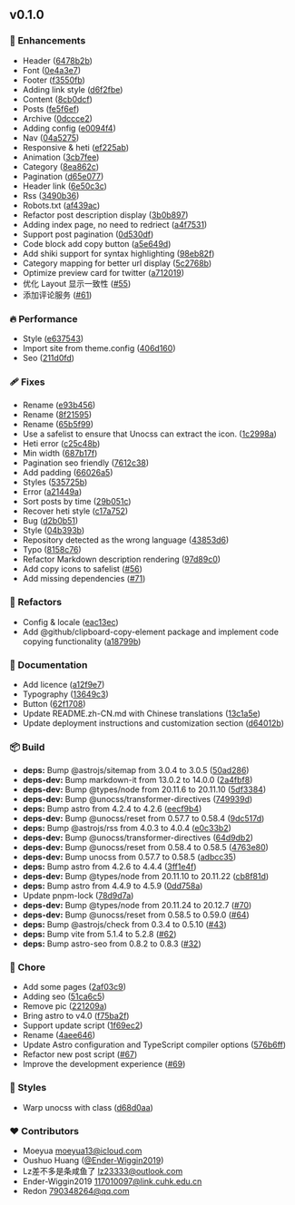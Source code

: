 
## v0.1.0


### 🚀 Enhancements

- Header ([6478b2b](https://github.com/moeyua/astro-theme-typography/commit/6478b2b))
- Font ([0e4a3e7](https://github.com/moeyua/astro-theme-typography/commit/0e4a3e7))
- Footer ([f3550fb](https://github.com/moeyua/astro-theme-typography/commit/f3550fb))
- Adding link style ([d6f2fbe](https://github.com/moeyua/astro-theme-typography/commit/d6f2fbe))
- Content ([8cb0dcf](https://github.com/moeyua/astro-theme-typography/commit/8cb0dcf))
- Posts ([fe5f6ef](https://github.com/moeyua/astro-theme-typography/commit/fe5f6ef))
- Archive ([0dccce2](https://github.com/moeyua/astro-theme-typography/commit/0dccce2))
- Adding config ([e0094f4](https://github.com/moeyua/astro-theme-typography/commit/e0094f4))
- Nav ([04a5275](https://github.com/moeyua/astro-theme-typography/commit/04a5275))
- Responsive & heti ([ef225ab](https://github.com/moeyua/astro-theme-typography/commit/ef225ab))
- Animation ([3cb7fee](https://github.com/moeyua/astro-theme-typography/commit/3cb7fee))
- Category ([8ea862c](https://github.com/moeyua/astro-theme-typography/commit/8ea862c))
- Pagination ([d65e077](https://github.com/moeyua/astro-theme-typography/commit/d65e077))
- Header link ([6e50c3c](https://github.com/moeyua/astro-theme-typography/commit/6e50c3c))
- Rss ([3490b36](https://github.com/moeyua/astro-theme-typography/commit/3490b36))
- Robots.txt ([af439ac](https://github.com/moeyua/astro-theme-typography/commit/af439ac))
- Refactor post description display ([3b0b897](https://github.com/moeyua/astro-theme-typography/commit/3b0b897))
- Adding index page, no need to redriect ([a4f7531](https://github.com/moeyua/astro-theme-typography/commit/a4f7531))
- Support post pagination ([0d530df](https://github.com/moeyua/astro-theme-typography/commit/0d530df))
- Code block add copy button ([a5e649d](https://github.com/moeyua/astro-theme-typography/commit/a5e649d))
- Add shiki support  for syntax highlighting ([98eb82f](https://github.com/moeyua/astro-theme-typography/commit/98eb82f))
- Category mapping for better url display ([5c2768b](https://github.com/moeyua/astro-theme-typography/commit/5c2768b))
- Optimize preview card for twitter ([a712019](https://github.com/moeyua/astro-theme-typography/commit/a712019))
- 优化 Layout 显示一致性 ([#55](https://github.com/moeyua/astro-theme-typography/pull/55))
- 添加评论服务 ([#61](https://github.com/moeyua/astro-theme-typography/pull/61))

### 🔥 Performance

- Style ([e637543](https://github.com/moeyua/astro-theme-typography/commit/e637543))
- Import site from theme.config ([406d160](https://github.com/moeyua/astro-theme-typography/commit/406d160))
- Seo ([211d0fd](https://github.com/moeyua/astro-theme-typography/commit/211d0fd))

### 🩹 Fixes

- Rename ([e93b456](https://github.com/moeyua/astro-theme-typography/commit/e93b456))
- Rename ([8f21595](https://github.com/moeyua/astro-theme-typography/commit/8f21595))
- Rename ([65b5f99](https://github.com/moeyua/astro-theme-typography/commit/65b5f99))
- Use a safelist to ensure that Unocss can extract the icon. ([1c2998a](https://github.com/moeyua/astro-theme-typography/commit/1c2998a))
- Heti error ([c25c48b](https://github.com/moeyua/astro-theme-typography/commit/c25c48b))
- Min width ([687b17f](https://github.com/moeyua/astro-theme-typography/commit/687b17f))
- Pagination seo friendly ([7612c38](https://github.com/moeyua/astro-theme-typography/commit/7612c38))
- Add padding ([66026a5](https://github.com/moeyua/astro-theme-typography/commit/66026a5))
- Styles ([535725b](https://github.com/moeyua/astro-theme-typography/commit/535725b))
- Error ([a21449a](https://github.com/moeyua/astro-theme-typography/commit/a21449a))
- Sort posts by time ([29b051c](https://github.com/moeyua/astro-theme-typography/commit/29b051c))
- Recover heti style ([c17a752](https://github.com/moeyua/astro-theme-typography/commit/c17a752))
- Bug ([d2b0b51](https://github.com/moeyua/astro-theme-typography/commit/d2b0b51))
- Style ([04b393b](https://github.com/moeyua/astro-theme-typography/commit/04b393b))
- Repository detected as the wrong language ([43853d6](https://github.com/moeyua/astro-theme-typography/commit/43853d6))
- Typo ([8158c76](https://github.com/moeyua/astro-theme-typography/commit/8158c76))
- Refactor Markdown description rendering ([97d89c0](https://github.com/moeyua/astro-theme-typography/commit/97d89c0))
- Add copy icons to safelist ([#56](https://github.com/moeyua/astro-theme-typography/pull/56))
- Add missing dependencies ([#71](https://github.com/moeyua/astro-theme-typography/pull/71))

### 💅 Refactors

- Config & locale ([eac13ec](https://github.com/moeyua/astro-theme-typography/commit/eac13ec))
- Add @github/clipboard-copy-element package and implement code copying functionality ([a18799b](https://github.com/moeyua/astro-theme-typography/commit/a18799b))

### 📖 Documentation

- Add licence ([a12f9e7](https://github.com/moeyua/astro-theme-typography/commit/a12f9e7))
- Typography ([13649c3](https://github.com/moeyua/astro-theme-typography/commit/13649c3))
- Button ([62f1708](https://github.com/moeyua/astro-theme-typography/commit/62f1708))
- Update README.zh-CN.md with Chinese translations ([13c1a5e](https://github.com/moeyua/astro-theme-typography/commit/13c1a5e))
- Update deployment instructions and customization section ([d64012b](https://github.com/moeyua/astro-theme-typography/commit/d64012b))

### 📦 Build

- **deps:** Bump @astrojs/sitemap from 3.0.4 to 3.0.5 ([50ad286](https://github.com/moeyua/astro-theme-typography/commit/50ad286))
- **deps-dev:** Bump markdown-it from 13.0.2 to 14.0.0 ([2a4fbf8](https://github.com/moeyua/astro-theme-typography/commit/2a4fbf8))
- **deps-dev:** Bump @types/node from 20.11.6 to 20.11.10 ([5df3384](https://github.com/moeyua/astro-theme-typography/commit/5df3384))
- **deps-dev:** Bump @unocss/transformer-directives ([749939d](https://github.com/moeyua/astro-theme-typography/commit/749939d))
- **deps:** Bump astro from 4.2.4 to 4.2.6 ([eecf9b4](https://github.com/moeyua/astro-theme-typography/commit/eecf9b4))
- **deps-dev:** Bump @unocss/reset from 0.57.7 to 0.58.4 ([9dc517d](https://github.com/moeyua/astro-theme-typography/commit/9dc517d))
- **deps:** Bump @astrojs/rss from 4.0.3 to 4.0.4 ([e0c33b2](https://github.com/moeyua/astro-theme-typography/commit/e0c33b2))
- **deps-dev:** Bump @unocss/transformer-directives ([64d9db2](https://github.com/moeyua/astro-theme-typography/commit/64d9db2))
- **deps-dev:** Bump @unocss/reset from 0.58.4 to 0.58.5 ([4763e80](https://github.com/moeyua/astro-theme-typography/commit/4763e80))
- **deps-dev:** Bump unocss from 0.57.7 to 0.58.5 ([adbcc35](https://github.com/moeyua/astro-theme-typography/commit/adbcc35))
- **deps:** Bump astro from 4.2.6 to 4.4.4 ([3ff1e4f](https://github.com/moeyua/astro-theme-typography/commit/3ff1e4f))
- **deps-dev:** Bump @types/node from 20.11.10 to 20.11.22 ([cb8f81d](https://github.com/moeyua/astro-theme-typography/commit/cb8f81d))
- **deps:** Bump astro from 4.4.9 to 4.5.9 ([0dd758a](https://github.com/moeyua/astro-theme-typography/commit/0dd758a))
- Update pnpm-lock ([78d9d7a](https://github.com/moeyua/astro-theme-typography/commit/78d9d7a))
- **deps-dev:** Bump @types/node from 20.11.24 to 20.12.7 ([#70](https://github.com/moeyua/astro-theme-typography/pull/70))
- **deps-dev:** Bump @unocss/reset from 0.58.5 to 0.59.0 ([#64](https://github.com/moeyua/astro-theme-typography/pull/64))
- **deps:** Bump @astrojs/check from 0.3.4 to 0.5.10 ([#43](https://github.com/moeyua/astro-theme-typography/pull/43))
- **deps:** Bump vite from 5.1.4 to 5.2.8 ([#62](https://github.com/moeyua/astro-theme-typography/pull/62))
- **deps:** Bump astro-seo from 0.8.2 to 0.8.3 ([#32](https://github.com/moeyua/astro-theme-typography/pull/32))

### 🏡 Chore

- Add some pages ([2af03c9](https://github.com/moeyua/astro-theme-typography/commit/2af03c9))
- Adding seo ([51ca6c5](https://github.com/moeyua/astro-theme-typography/commit/51ca6c5))
- Remove pic ([221209a](https://github.com/moeyua/astro-theme-typography/commit/221209a))
- Bring astro to v4.0 ([f75ba2f](https://github.com/moeyua/astro-theme-typography/commit/f75ba2f))
- Support update script ([1f69ec2](https://github.com/moeyua/astro-theme-typography/commit/1f69ec2))
- Rename ([4aee646](https://github.com/moeyua/astro-theme-typography/commit/4aee646))
- Update Astro configuration and TypeScript compiler options ([576b6ff](https://github.com/moeyua/astro-theme-typography/commit/576b6ff))
- Refactor new post script ([#67](https://github.com/moeyua/astro-theme-typography/pull/67))
- Improve the development experience ([#69](https://github.com/moeyua/astro-theme-typography/pull/69))

### 🎨 Styles

- Warp unocss with class ([d68d0aa](https://github.com/moeyua/astro-theme-typography/commit/d68d0aa))

### ❤️ Contributors

- Moeyua <moeyua13@icloud.com>
- Oushuo Huang ([@Ender-Wiggin2019](http://github.com/Ender-Wiggin2019))
- Lz差不多是条咸鱼了 <lz23333@outlook.com>
- Ender-Wiggin2019 <117010097@link.cuhk.edu.cn>
- Redon <790348264@qq.com>

